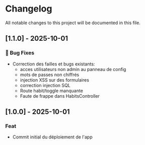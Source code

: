 # Changelog

All notable changes to this project will be documented in this file.

## [1.1.0] - 2025-10-01

### 🐛 Bug Fixes

- Correction des failles et bugs existants:
  - acces utilisateurs non admin au panneau de config
  - mots de passes non chiffrés
  - injection XSS sur des formulaires
  - correction injection SQL
  - Route habit/toggle manquante
  - Faute de frappe dans HabitsController

## [1.0.0] - 2025-10-01

### Feat

- Commit initial du déploiement de l'app

<!-- generated by git-cliff -->

